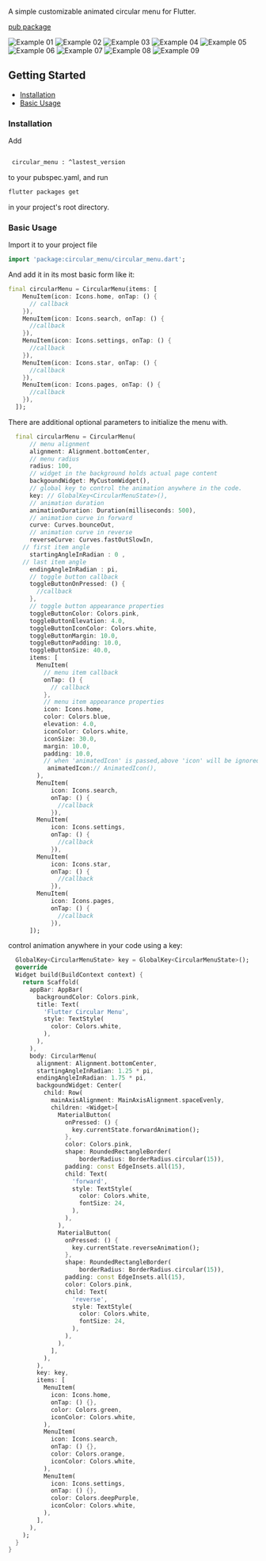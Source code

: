 


A simple customizable animated circular menu for Flutter.

[pub package](https://pub.dartlang.org/packages/circular_menu)

![Example 01](doc/bottom_center.gif) ![Example 02](doc/bottom_left.gif)
![Example 03](doc/bottom_right.gif) ![Example 04](doc/center.gif)
![Example 05](doc/center_left.gif) ![Example 06](doc/center_right.gif)
![Example 07](doc/top_center.gif) ![Example 08](doc/top_left.gif)
![Example 09](doc/top_right.gif) 

## Getting Started

- [Installation](#installation)
- [Basic Usage](#basic-usage)


### Installation

Add

```bash

 circular_menu : ^lastest_version

```

to your pubspec.yaml, and run

```bash
flutter packages get
```

in your project's root directory.

### Basic Usage


Import it to your project file

```dart
import 'package:circular_menu/circular_menu.dart';
```

And add it in its most basic form like it:

```dart
final circularMenu = CircularMenu(items: [
    MenuItem(icon: Icons.home, onTap: () {
      // callback
    }),
    MenuItem(icon: Icons.search, onTap: () {
      //callback
    }),
    MenuItem(icon: Icons.settings, onTap: () {
      //callback
    }),
    MenuItem(icon: Icons.star, onTap: () {
      //callback
    }),
    MenuItem(icon: Icons.pages, onTap: () {
      //callback
    }),
  ]);

```

There are additional optional parameters to initialize the menu with.

```dart
  final circularMenu = CircularMenu(
      // menu alignment
      alignment: Alignment.bottomCenter,
      // menu radius
      radius: 100,
      // widget in the background holds actual page content
      backgoundWidget: MyCustomWidget(),
      // global key to control the animation anywhere in the code.
      key: // GlobalKey<CircularMenuState>(),
      // animation duration
      animationDuration: Duration(milliseconds: 500),
      // animation curve in forward
      curve: Curves.bounceOut,
      // animation curve in reverse
      reverseCurve: Curves.fastOutSlowIn,
	// first item angle
      startingAngleInRadian : 0 ,
	// last item angle
      endingAngleInRadian : pi,
      // toggle button callback
      toggleButtonOnPressed: () {
        //callback
      },
      // toggle button appearance properties
      toggleButtonColor: Colors.pink,
      toggleButtonElevation: 4.0,
      toggleButtonIconColor: Colors.white,
      toggleButtonMargin: 10.0,
      toggleButtonPadding: 10.0,
      toggleButtonSize: 40.0,
      items: [
        MenuItem(
          // menu item callback
          onTap: () {
            // callback
          },
          // menu item appearance properties
          icon: Icons.home,
          color: Colors.blue,
          elevation: 4.0,
          iconColor: Colors.white,
          iconSize: 30.0,
          margin: 10.0,
          padding: 10.0,
          // when 'animatedIcon' is passed,above 'icon' will be ignored
           animatedIcon:// AnimatedIcon(),
        ),
        MenuItem(
            icon: Icons.search,
            onTap: () {
              //callback
            }),
        MenuItem(
            icon: Icons.settings,
            onTap: () {
              //callback
            }),
        MenuItem(
            icon: Icons.star,
            onTap: () {
              //callback
            }),
        MenuItem(
            icon: Icons.pages,
            onTap: () {
              //callback
            }),
      ]);

```

control animation anywhere in your code using a key:


```dart
  GlobalKey<CircularMenuState> key = GlobalKey<CircularMenuState>();
  @override
  Widget build(BuildContext context) {
    return Scaffold(
      appBar: AppBar(
        backgroundColor: Colors.pink,
        title: Text(
          'Flutter Circular Menu',
          style: TextStyle(
            color: Colors.white,
          ),
        ),
      ),
      body: CircularMenu(
        alignment: Alignment.bottomCenter,
        startingAngleInRadian: 1.25 * pi,
        endingAngleInRadian: 1.75 * pi,
        backgoundWidget: Center(
          child: Row(
            mainAxisAlignment: MainAxisAlignment.spaceEvenly,
            children: <Widget>[
              MaterialButton(
                onPressed: () {
                  key.currentState.forwardAnimation();
                },
                color: Colors.pink,
                shape: RoundedRectangleBorder(
                    borderRadius: BorderRadius.circular(15)),
                padding: const EdgeInsets.all(15),
                child: Text(
                  'forward',
                  style: TextStyle(
                    color: Colors.white,
                    fontSize: 24,
                  ),
                ),
              ),
              MaterialButton(
                onPressed: () {
                  key.currentState.reverseAnimation();
                },
                shape: RoundedRectangleBorder(
                    borderRadius: BorderRadius.circular(15)),
                padding: const EdgeInsets.all(15),
                color: Colors.pink,
                child: Text(
                  'reverse',
                  style: TextStyle(
                    color: Colors.white,
                    fontSize: 24,
                  ),
                ),
              ),
            ],
          ),
        ),
        key: key,
        items: [
          MenuItem(
            icon: Icons.home,
            onTap: () {},
            color: Colors.green,
            iconColor: Colors.white,
          ),
          MenuItem(
            icon: Icons.search,
            onTap: () {},
            color: Colors.orange,
            iconColor: Colors.white,
          ),
          MenuItem(
            icon: Icons.settings,
            onTap: () {},
            color: Colors.deepPurple,
            iconColor: Colors.white,
          ),
        ],
      ),
    );
  }
}

```
 




